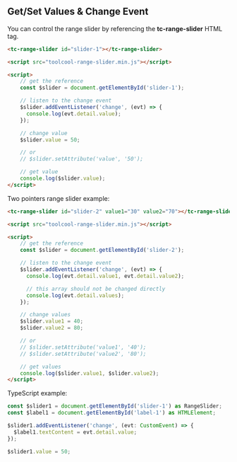 ## Get/Set Values & Change Event

<div data-examples="get-set-values"></div>

You can control the range slider by referencing the **tc-range-slider** HTML tag.

```html
<tc-range-slider id="slider-1"></tc-range-slider>

<script src="toolcool-range-slider.min.js"></script>

<script>
    // get the reference
    const $slider = document.getElementById('slider-1');

    // listen to the change event
    $slider.addEventListener('change', (evt) => {
      console.log(evt.detail.value);
    });

    // change value
    $slider.value = 50;

    // or 
    // $slider.setAttribute('value', '50');

    // get value
    console.log($slider.value);
</script>
```

<div class="my-12 flex flex-col items-center">
    <tc-range-slider id="slider-1"></tc-range-slider>
    <div id="label-1" class="mt-6 text-xs justify-center leading-5 bg-slate-400/10 rounded-full py-1 px-3 flex items-center space-x-2 hover:bg-slate-400/20 w-24"></div>
</div>

Two pointers range slider example: 

```html
<tc-range-slider id="slider-2" value1="30" value2="70"></tc-range-slider>

<script src="toolcool-range-slider.min.js"></script>

<script>
    // get the reference
    const $slider = document.getElementById('slider-2');

    // listen to the change event
    $slider.addEventListener('change', (evt) => {
      console.log(evt.detail.value1, evt.detail.value2);

      // this array should not be changed directly
      console.log(evt.detail.values); 
    });

    // change values
    $slider.value1 = 40;
    $slider.value2 = 80;

    // or 
    // $slider.setAttribute('value1', '40');
    // $slider.setAttribute('value2', '80');

    // get values
    console.log($slider.value1, $slider.value2);
</script>
```

<div class="my-12 flex flex-col items-center">
    <tc-range-slider id="slider-2" value1="30" value2="70"></tc-range-slider>
    <div class="flex">
        <div id="label-2" class="mt-6 mr-2 text-xs justify-center leading-5 bg-slate-400/10 rounded-full py-1 px-3 flex items-center space-x-2 hover:bg-slate-400/20 w-24"></div>
        <div id="label-3" class="mt-6 ml-2 text-xs justify-center leading-5 bg-slate-400/10 rounded-full py-1 px-3 flex items-center space-x-2 hover:bg-slate-400/20 w-24"></div>
    </div>
</div>


TypeScript example:

```typescript
const $slider1 = document.getElementById('slider-1') as RangeSlider;
const $label1 = document.getElementById('label-1') as HTMLElement;

$slider1.addEventListener('change', (evt: CustomEvent) => {
  $label1.textContent = evt.detail.value;
});

$slider1.value = 50;
```




    